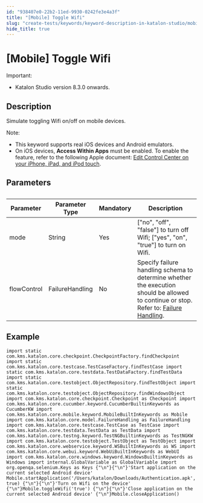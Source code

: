 ```yaml
---
id: "938407e0-22b2-11ed-9930-0242fe3e4a3f"
title: "[Mobile] Toggle Wifi"
slug: "create-tests/keywords/keyword-description-in-katalon-studio/mobile-keywords/mobile-toggle-wifi"
hide_title: true
---
```


# <a id="id" class="anchor_top_offset"/><a id="ariaid-title1" class="anchor_top_offset"/>[Mobile] Toggle Wifi

<div xmlns="http://www.w3.org/1999/xhtml" className="note important note_important"><span className="note__title">Important:</span> 
  <ul className="ul"><li className="li">Katalon Studio version 8.3.0 onwards.</li></ul>
</div>

## Description

                        
<p xmlns="http://www.w3.org/1999/xhtml" className="p">Simulate toggling Wifi on/off on mobile devices.</p> 
            
<div xmlns="http://www.w3.org/1999/xhtml" className="p">
  <div className="note note note_note"><span className="note__title">Note:</span> 
    <ul className="ul"><li className="li">This keyword supports real iOS devices and Android emulators.</li><li className="li">On iOS devices, <strong className="ph b">Access Within Apps</strong> must be enabled. To enable the feature, refer to the following Apple document: <a className="xref j-external-link" href="https://support.apple.com/en-us/HT211812" target="_blank">Edit Control Center on your iPhone, iPad, and iPod touch</a>.</li></ul>
  </div>
</div>
        

## Parameters

                        
<div xmlns="http://www.w3.org/1999/xhtml" className="p">
  <table className="table anchor_top_offset" id="id__2f1154ce-37b2-4569-98e3-6e43fe237c39"><caption /><colgroup><col /><col /><col /><col /></colgroup><thead className="thead"><tr className><th className="entry anchor_top_offset" id="id__2f1154ce-37b2-4569-98e3-6e43fe237c39__entry__1">Parameter</th><th className="entry anchor_top_offset" id="id__2f1154ce-37b2-4569-98e3-6e43fe237c39__entry__2">Parameter Type</th><th className="entry anchor_top_offset" id="id__2f1154ce-37b2-4569-98e3-6e43fe237c39__entry__3">Mandatory</th><th className="entry anchor_top_offset" id="id__2f1154ce-37b2-4569-98e3-6e43fe237c39__entry__4">Description</th></tr></thead><tbody className="tbody"><tr className><td className="entry" headers="id__2f1154ce-37b2-4569-98e3-6e43fe237c39__entry__1 id__2f1154ce-37b2-4569-98e3-6e43fe237c39__entry__2 id__2f1154ce-37b2-4569-98e3-6e43fe237c39__entry__3 id__2f1154ce-37b2-4569-98e3-6e43fe237c39__entry__4 ">mode</td><td className="entry" headers="id__2f1154ce-37b2-4569-98e3-6e43fe237c39__entry__1 id__2f1154ce-37b2-4569-98e3-6e43fe237c39__entry__2 id__2f1154ce-37b2-4569-98e3-6e43fe237c39__entry__3 id__2f1154ce-37b2-4569-98e3-6e43fe237c39__entry__4 ">String</td><td className="entry" headers="id__2f1154ce-37b2-4569-98e3-6e43fe237c39__entry__1 id__2f1154ce-37b2-4569-98e3-6e43fe237c39__entry__2 id__2f1154ce-37b2-4569-98e3-6e43fe237c39__entry__3 id__2f1154ce-37b2-4569-98e3-6e43fe237c39__entry__4 ">Yes</td><td className="entry" headers="id__2f1154ce-37b2-4569-98e3-6e43fe237c39__entry__1 id__2f1154ce-37b2-4569-98e3-6e43fe237c39__entry__2 id__2f1154ce-37b2-4569-98e3-6e43fe237c39__entry__3 id__2f1154ce-37b2-4569-98e3-6e43fe237c39__entry__4 ">["no", "off", "false"] to turn off Wifi; ["yes", "on", "true"] to turn on Wifi.</td></tr><tr className><td className="entry" headers="id__2f1154ce-37b2-4569-98e3-6e43fe237c39__entry__1 id__2f1154ce-37b2-4569-98e3-6e43fe237c39__entry__2 id__2f1154ce-37b2-4569-98e3-6e43fe237c39__entry__3 id__2f1154ce-37b2-4569-98e3-6e43fe237c39__entry__4 ">flowControl</td><td className="entry" headers="id__2f1154ce-37b2-4569-98e3-6e43fe237c39__entry__1 id__2f1154ce-37b2-4569-98e3-6e43fe237c39__entry__2 id__2f1154ce-37b2-4569-98e3-6e43fe237c39__entry__3 id__2f1154ce-37b2-4569-98e3-6e43fe237c39__entry__4 ">FailureHandling</td><td className="entry" headers="id__2f1154ce-37b2-4569-98e3-6e43fe237c39__entry__1 id__2f1154ce-37b2-4569-98e3-6e43fe237c39__entry__2 id__2f1154ce-37b2-4569-98e3-6e43fe237c39__entry__3 id__2f1154ce-37b2-4569-98e3-6e43fe237c39__entry__4 ">No</td><td className="entry" headers="id__2f1154ce-37b2-4569-98e3-6e43fe237c39__entry__1 id__2f1154ce-37b2-4569-98e3-6e43fe237c39__entry__2 id__2f1154ce-37b2-4569-98e3-6e43fe237c39__entry__3 id__2f1154ce-37b2-4569-98e3-6e43fe237c39__entry__4 ">Specify failure handling schema to determine whether the execution should be allowed to continue or stop. Refer to: <a className="xref" href="/docs/maintain/configure-failure-handling-settings-in-katalon-studio">Failure Handling</a>.</td></tr></tbody></table>
</div>
        

## Example

                        
<div xmlns="http://www.w3.org/1999/xhtml" className="p">
  <pre className="pre codeblock"><code>import static com.kms.katalon.core.checkpoint.CheckpointFactory.findCheckpoint import static com.kms.katalon.core.testcase.TestCaseFactory.findTestCase import static com.kms.katalon.core.testdata.TestDataFactory.findTestData import static com.kms.katalon.core.testobject.ObjectRepository.findTestObject import static com.kms.katalon.core.testobject.ObjectRepository.findWindowsObject import com.kms.katalon.core.checkpoint.Checkpoint as Checkpoint import com.kms.katalon.core.cucumber.keyword.CucumberBuiltinKeywords as CucumberKW import com.kms.katalon.core.mobile.keyword.MobileBuiltInKeywords as Mobile import com.kms.katalon.core.model.FailureHandling as FailureHandling import com.kms.katalon.core.testcase.TestCase as TestCase import com.kms.katalon.core.testdata.TestData as TestData import com.kms.katalon.core.testng.keyword.TestNGBuiltinKeywords as TestNGKW import com.kms.katalon.core.testobject.TestObject as TestObject import com.kms.katalon.core.webservice.keyword.WSBuiltInKeywords as WS import com.kms.katalon.core.webui.keyword.WebUiBuiltInKeywords as WebUI import com.kms.katalon.core.windows.keyword.WindowsBuiltinKeywords as Windows import internal.GlobalVariable as GlobalVariable import org.openqa.selenium.Keys as Keys {"\n"}{"\n"}'Start application on the current selected Android device' Mobile.startApplication('/Users/katalon/Downloads/Authentication.apk', true) {"\n"}{"\n"}'Turn on Wifi on the device' {"\n"}Mobile.toggleWifi('true') {"\n"}{"\n"}'Close application on the current selected Android device' {"\n"}Mobile.closeApplication()</code></pre>
</div>
        
